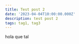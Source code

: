 ```yaml
---
title: Test post 2
date: '2023-04-04T10:00:00.000Z'
description: test post 2
tags: tag1, tag3
---
```


hola que tal